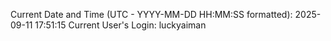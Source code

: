 Current Date and Time (UTC - YYYY-MM-DD HH:MM:SS formatted): 2025-09-11 17:51:15
Current User's Login: luckyaiman
